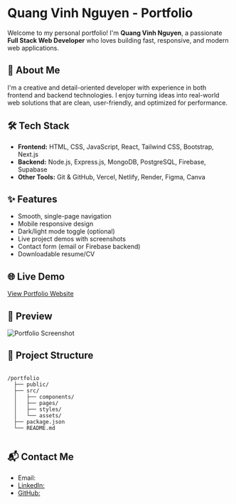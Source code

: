 <h1>Quang Vinh Nguyen - Portfolio</h1>

  <p>Welcome to my personal portfolio! I'm <strong>Quang Vinh Nguyen</strong>, a passionate <strong>Full Stack Web Developer</strong> who loves building fast, responsive, and modern web applications.</p>

  <h2>🚀 About Me</h2>
  <p>I'm a creative and detail-oriented developer with experience in both frontend and backend technologies. I enjoy turning ideas into real-world web solutions that are clean, user-friendly, and optimized for performance.</p>

  <h2>🛠️ Tech Stack</h2>
  <ul>
    <li><strong>Frontend:</strong> HTML, CSS, JavaScript, React, Tailwind CSS, Bootstrap, Next.js</li>
    <li><strong>Backend:</strong> Node.js, Express.js, MongoDB, PostgreSQL, Firebase, Supabase</li>
    <li><strong>Other Tools:</strong> Git & GitHub, Vercel, Netlify, Render, Figma, Canva</li>
  </ul>

  <h2>✨ Features</h2>
  <ul>
    <li>Smooth, single-page navigation</li>
    <li>Mobile responsive design</li>
    <li>Dark/light mode toggle (optional)</li>
    <li>Live project demos with screenshots</li>
    <li>Contact form (email or Firebase backend)</li>
    <li>Downloadable resume/CV</li>
  </ul>

  <h2>🌐 Live Demo</h2>
  <p><a href="https://your-portfolio-link.com" target="_blank">View Portfolio Website</a></p>

  <h2>📸 Preview</h2>
  <p><img src="screenshot.png" alt="Portfolio Screenshot"></p>

  <h2>📁 Project Structure</h2>
  <pre><code>
/portfolio
  ├── public/
  ├── src/
  │   ├── components/
  │   ├── pages/
  │   ├── styles/
  │   └── assets/
  ├── package.json
  └── README.md
  </code></pre>

  <h2>📬 Contact Me</h2>
  <ul>
    <li>Email: <a href="mailto:vinh1208@gmail.com"></li>
    <li>LinkedIn: <a href="https://www.linkedin.com/in/nguyen-quang-vinh-170a5019b/" target="_blank"></li>
    <li>GitHub: <a href="https://github.com/Vinh-NguyenQuang" target="_blank"></li>
  </ul>
